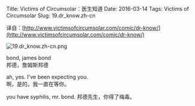 Title: Victims of Circumsolar：医生知道
Date: 2016-03-14
Tags: Victims of Circumsolar
Slug: 19.dr_know.zh-cn

译自：[http://www.victimsofcircumsolar.com/comic/dr-know/](http://www.victimsofcircumsolar.com/comic/dr-know/)


![19.dr_know.zh-cn.png](/static/images/comics/19.dr_know.zh-cn.png)


bond, james bond            
邦德，詹姆斯邦德

ah, yes. I've been expecting you.       
啊，是的。我一直在等你。

you have syphilis, mr. bond.
邦德先生，你得了梅毒。